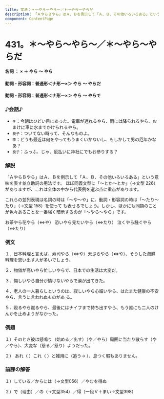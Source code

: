 ```yaml
---
title: 文法：＊～やら～やら～／＊～やら～やらだ
description: 「ＡやらＢやら」はＡ、Ｂを例示して「Ａ、Ｂ、その他いろいろある」という意味を表す並立助詞の用法です。 ほぼ同義文型に「～とか～とか」（→文型 226）がありますが、これは全体の中から代表例を選ぶ点に重点があります。
component: ContentPage
---
```



# 431。＊～やら～やら～／＊～やら～やらだ
#### 名詞 ： × ＋ やら ～ やら
#### 動詞・形容詞：普通形＜ナ形ー×＞ やら ～ やらだ
#### 動詞・形容詞：普通形＜ナ形ー×＞ やら ～ やらで
### ♪会話♪
- `李`：今朝はひどい目にあった。電車が遅れるやら、雨には降られるやら、おまけに車に水までかけられるやら。
- `良子`：ついてない時って、そんなものよ。
- `李`：どうも最近は何をやってもうまくいかないし、もしかして男の厄年かなあ？
- `良子`：ふっふ、じゃ、厄払いに神社にでもお参りする？
### 解説
「ＡやらＢやら」はＡ、Ｂを例示して「Ａ、Ｂ、その他いろいろある」という意味を表す並立助詞の用法です。 ほぼ同義文型に「～とか～とか」（→文型 226）がありますが、これは全体の中から代表例を選ぶ点に重点があります。

これらの並列表現は名詞の時は「～や～や」に、動詞・形容詞の時は「～たり～たり」（→文型 158）を使って も表せるでしょう。しかし、ほかにも同類のことが色々あることを一番強く暗示するのが「～やら～やら」です。

お茶やら花やら（⇔や） 恐いやら見たいやら（⇔たり） 泣くやら騒ぐやら （⇔たり）
### 例文
１．日本料理と言えば、寿司やら（⇔や）天ぷらやら（⇔や）、そうした海鮮料理を思い出す人が多いでしょう。

２．物価が高いやら忙しいやらで、日本での生活は大変だ。

３．悔しいやら自分が情けないやらで涙が出てきた。

４．老人の一人暮らしというのは、寂しいやら心細いやら、はたまた健康の不安やら、言うに言われぬものがあ る。

５．殴るやら蹴るやら、最後にはナイフまで持ち出すやら、もう誰にも二人のけんかを止めようがなかった。
### 例題
１）そのとき彼は怒鳴り（始める／出す）（や／やら）周囲に当たり散らす（や／やら）、大変な（怒る／怒り）ようだった。      

２） あれ（ ）これ（ ）と雑用に（追う→ ）、息つく暇もありません。
### 前課の解答
１）している／からには（→文型056）／やむを得ぬ

２）で（理由）／の（→文型354）／得（一段Ｖ＋まい→文型398）
